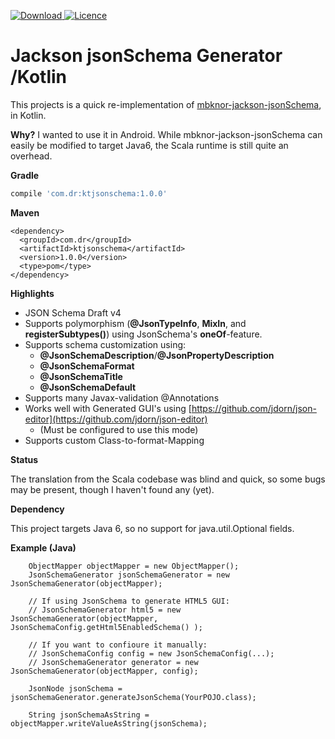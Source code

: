 [![Download](https://api.bintray.com/packages/com-dr/dr-public/KtJsonSchema/images/download.svg) ](https://bintray.com/com-dr/dr-public/KtJsonSchema/_latestVersion)
[![Licence](https://img.shields.io/badge/Licence-Apache2-blue.svg)](http://www.apache.org/licenses/LICENSE-2.0)

Jackson jsonSchema Generator /Kotlin
=====================================

This projects is a quick re-implementation of [mbknor-jackson-jsonSchema](https://github.com/mbknor/mbknor-jackson-jsonSchema), in Kotlin.

**Why?**
I wanted to use it in Android. 
While mbknor-jackson-jsonSchema can easily be modified to target Java6, the Scala runtime is still quite an overhead. 

**Gradle**
```gradle
compile 'com.dr:ktjsonschema:1.0.0'
```

**Maven**
```maven
<dependency>
  <groupId>com.dr</groupId>
  <artifactId>ktjsonschema</artifactId>
  <version>1.0.0</version>
  <type>pom</type>
</dependency>
```

**Highlights**

* JSON Schema Draft v4
* Supports polymorphism (**@JsonTypeInfo**, **MixIn**, and **registerSubtypes()**) using JsonSchema's **oneOf**-feature.
* Supports schema customization using:
  - **@JsonSchemaDescription**/**@JsonPropertyDescription**
  - **@JsonSchemaFormat**
  - **@JsonSchemaTitle**
  - **@JsonSchemaDefault**
* Supports many Javax-validation @Annotations
* Works well with Generated GUI's using [https://github.com/jdorn/json-editor](https://github.com/jdorn/json-editor)
  - (Must be configured to use this mode)
* Supports custom Class-to-format-Mapping

**Status**

The translation from the Scala codebase was blind and quick, so some bugs may be present, though I haven't found any (yet).

**Dependency**

This project targets Java 6, so no support for java.util.Optional fields.

**Example (Java)**

```
    ObjectMapper objectMapper = new ObjectMapper();
    JsonSchemaGenerator jsonSchemaGenerator = new JsonSchemaGenerator(objectMapper);

    // If using JsonSchema to generate HTML5 GUI:
    // JsonSchemaGenerator html5 = new JsonSchemaGenerator(objectMapper, JsonSchemaConfig.getHtml5EnabledSchema() );

    // If you want to confioure it manually:
    // JsonSchemaConfig config = new JsonSchemaConfig(...);
    // JsonSchemaGenerator generator = new JsonSchemaGenerator(objectMapper, config);

    JsonNode jsonSchema = jsonSchemaGenerator.generateJsonSchema(YourPOJO.class);

    String jsonSchemaAsString = objectMapper.writeValueAsString(jsonSchema);
```
